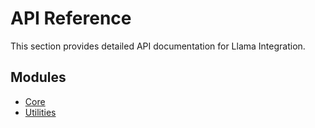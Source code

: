 # API Reference

This section provides detailed API documentation for Llama Integration.

## Modules

- [Core](core.md)
- [Utilities](utilities.md)
